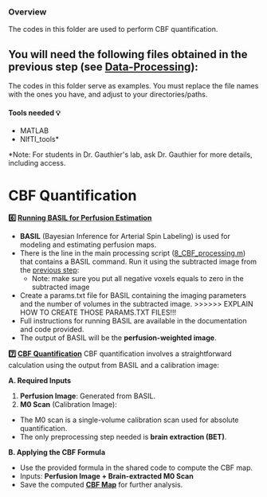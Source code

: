 ### Overview  

The codes in this folder are used to perform CBF quantification. 

You will need the following files obtained in the previous step (see [Data-Processing](https://github.com/hgresseau/ASL-Processing/tree/8194ae3b1ac7266898ea987851f34b8212ccb33b/Processing)):
- 

The codes in this folder serve as examples. You must replace the file names with the ones you have, and adjust to your directories/paths.

#### Tools needed 💡
- MATLAB
- NIfTI_tools*

*Note: For students in Dr. Gauthier's lab, ask Dr. Gauthier for more details, including access.

# CBF Quantification

**6️⃣ [Running BASIL for Perfusion Estimation](https://github.com/hgresseau/ASL-Processing/blob/69b096b433d934f680490dc41f1ef2ad9eb7b690/CBF-Processing/8_CBF_processing.m)**

- **BASIL** (Bayesian Inference for Arterial Spin Labeling) is used for modeling and estimating perfusion maps.
- There is the line in the main processing script ([8_CBF_processing.m](https://github.com/hgresseau/ASL-Processing/blob/e4d58e6e54508e27a61a5bd297cbf52b82a56be4/CBF-Processing/8_CBF_processing.m)) that contains a BASIL command. Run it using the subtracted image from the [previous step](https://github.com/hgresseau/ASL-Processing/tree/e492dabf22fcca6ea994a2aecf7660052a0bfc57/Preprocessing):
  - Note: make sure you put all negative voxels equals to zero in the subtracted image
- Create a params.txt file for BASIL containing the imaging parameters and the number of volumes in the subtracted image. >>>>>> EXPLAIN HOW TO CREATE THOSE PARAMS.TXT FILES!!!
- Full instructions for running BASIL are available in the documentation and code provided.
- The output of BASIL will be the **perfusion-weighted image**.

**7️⃣ [CBF Quantification](https://github.com/hgresseau/ASL-Processing/blob/cc1ef5cb6f853961e8a8e64d25262cf80781d49a/CBF-Processing/8_CBF_processing.m)**
CBF quantification involves a straightforward calculation using the output from BASIL and a calibration image:

**A. Required Inputs**
1. **Perfusion Image**: Generated from BASIL.
2. **M0 Scan** (Calibration Image):
  - The M0 scan is a single-volume calibration scan used for absolute quantification.
  - The only preprocessing step needed is **brain extraction (BET)**.

**B. Applying the CBF Formula**
- Use the provided formula in the shared code to compute the CBF map.
- Inputs: **Perfusion Image + Brain-extracted M0 Scan**
- Save the computed **[CBF Map](https://github.com/hgresseau/ASL-Processing/blob/bea8d59a7def6a836afd4f884ab7484c21f87947/CBF-Processing/9_CBF_map.m)** for further analysis.
